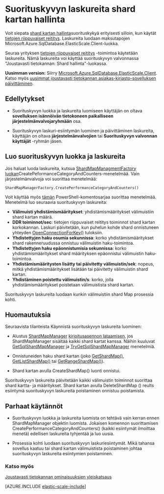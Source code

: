 <properties
    pageTitle="Suorituskyvyn laskureita shard kartan hallinta"
    description="ShardMapManager luokan ja tietojen riippuvaiset reititys suorituskyvyn laskureita"
    services="sql-database"
    documentationCenter=""
    manager="jhubbard"
    authors="SilviaDoomra"
    editor=""/>

<tags
    ms.service="sql-database"
    ms.workload="sql-database"
    ms.tgt_pltfrm="na"
    ms.devlang="na"
    ms.topic="article"
    ms.date="05/23/2016"
    ms.author="SilviaDoomra"/>

# <a name="performance-counters-for-shard-map-manager"></a>Suorituskyvyn laskureita shard kartan hallinta

Voit siepata [shard kartan hallinta](sql-database-elastic-scale-shard-map-management.md)suorituskykyä erityisesti silloin, kun käytät [tietojen riippuvaiset reititys](sql-database-elastic-scale-data-dependent-routing.md). Laskureita luodaan maksutapojen Microsoft.Azure.SqlDatabase.ElasticScale.Client-luokka.  

Seuraa yrityksen [tietojen riippuvaiset reititys](sql-database-elastic-scale-data-dependent-routing.md) -toimintoa käytetään laskureita. Nämä laskureita voi käyttää suorituskyvyn valvonnassa "Joustavasti tietokannan: Shard hallinta"-luokassa.

**Uusimman version:** Siirry [Microsoft.Azure.SqlDatabase.ElasticScale.Client](https://www.nuget.org/packages/Microsoft.Azure.SqlDatabase.ElasticScale.Client/). Katso myös [uusimmat joustavasti tietokannan asiakas-kirjasto-sovelluksen päivittäminen](sql-database-elastic-scale-upgrade-client-library.md).

## <a name="prerequisites"></a>Edellytykset

* Suorituskyvyn luokka ja laskureita luomiseen käyttäjän on oltava **sovelluksen isännöivän tietokoneen paikalliseen järjestelmänvalvojaryhmään** osa.  

* Suorituskyvyn laskuri-esiintymän luominen ja päivittäminen laskureita, käyttäjän on oltava **järjestelmänvalvojien** tai **Suorituskyvyn valvonnan käyttäjät** -ryhmän jäsen. 

## <a name="create-performance-category-and-counters"></a>Luo suorituskyvyn luokka ja laskureita 

Jos haluat luoda laskureita, kutsua [ShardMapManagmentFactory luokan](https://msdn.microsoft.com/library/azure/microsoft.azure.sqldatabase.elasticscale.shardmanagement.shardmapmanagerfactory.aspx)CreatePeformanceCategoryAndCounters-menetelmää. Vain järjestelmänvalvoja voi suorittaa menetelmää: 

    ShardMapManagerFactory.CreatePerformanceCategoryAndCounters()  

Voit käyttää myös [tämän](https://gallery.technet.microsoft.com/scriptcenter/Elastic-DB-Tools-for-Azure-17e3d283) PowerShell-komentosarjaa suorittaa menetelmää. Menetelmä luo seuraavia suorituskyvyn laskureita:  

* **Välimuisti yhdistämismääritykset**: yhdistämismääritykset välimuistiin shard kartan määrä.
*  **DDR toiminnot/sec**: tietojen riippuvaiset reititys toiminnot shard kartan korkokannan. Laskuri päivitetään, kun puhelun kohde shard onnistuneen yhteyden [OpenConnectionForKey()](https://msdn.microsoft.com/library/azure/microsoft.azure.sqldatabase.elasticscale.shardmanagement.shardmap.openconnectionforkey.aspx) tuloksiin. 
*  **Yhdistettyjen haku osumia sekunnissa**: korko yhdistämismääritykset shard rakenneruudussa onnistuu välimuistin haku-toimintoa. 
*  **Yhdistettyjen haku epäonnistumisia sekunnissa**: korko yhdistämismääritykset shard määrityksen epäonnistui välimuistin haku-toimintoa.
*  **Yhdistämismääritysten lisätty tai päivitetty välimuistin/sek**: nopeus, mitkä yhdistämismääritykset lisätään tai päivitetty välimuistin shard kartan. 
*  **Yhdistäminen poistettu välimuistin/s**: korko, jolla yhdistämismääritykset poistetaan välimuistista shard kartan. 

Suorituskyvyn laskureita luodaan kunkin välimuistiin shard Map prosessia kohti.  


## <a name="notes"></a>Huomautuksia
Seuraavista tilanteista Käynnistä suorituskyvyn laskureita luominen:  

* Alustus [ShardMapManager](https://msdn.microsoft.com/library/azure/microsoft.azure.sqldatabase.elasticscale.shardmanagement.shardmapmanager.aspx) [kirjoitusasennon lataamisen](https://msdn.microsoft.com/library/azure/microsoft.azure.sqldatabase.elasticscale.shardmanagement.shardmapmanagerloadpolicy.aspx), jos ShardMapManager sisältää kaikki shard kartat kanssa. Näihin kuuluvat [GetSqlShardMapManager](https://msdn.microsoft.com/library/azure/microsoft.azure.sqldatabase.elasticscale.shardmanagement.shardmapmanagerfactory.getsqlshardmapmanager.aspx?f=255&MSPPError=-2147217396#M:Microsoft.Azure.SqlDatabase.ElasticScale.ShardManagement.ShardMapManagerFactory.GetSqlShardMapManager%28System.String,Microsoft.Azure.SqlDatabase.ElasticScale.ShardManagement.ShardMapManagerLoadPolicy%29) ja [TryGetSqlShardMapManager](https://msdn.microsoft.com/library/azure/microsoft.azure.sqldatabase.elasticscale.shardmanagement.shardmapmanagerfactory.trygetsqlshardmapmanager.aspx) menetelmiä.
* Onnistuneiden haku shard kartan (joko [GetShardMap()](https://msdn.microsoft.com/library/azure/dn824215.aspx), [GetListShardMap()](https://msdn.microsoft.com/library/azure/dn824212.aspx) tai [GetRangeShardMap()](https://msdn.microsoft.com/library/azure/dn824173.aspx)). 

* Shard kartan avulla CreateShardMap() luonti onnistui.

Suorituskyvyn laskureita päivitetään kaikki välimuistin toiminnot suorittaa shard kartta- ja määritykset. Shard kartan avulla DeleteShardMap () reults esiintymä suorituskyvyn laskureita poistaminen onnistuu poistamista.  

## <a name="best-practices"></a>Parhaat käytännöt

* Suorituskyvyn luokka ja laskureita luomista on tehtävä vain kerran ennen ShardMapManager objektin luomista. Jokaisen komennon suorittamisen CreatePerformanceCategoryAndCounters() (kaikki esiintymät ilmoittaa menetä) edellisen laskureita tyhjentää ja luo uusia.  

* Prosessia kohti luodaan suorituskyvyn laskuriesiintymät. Mikä tahansa sovellus kaatuu tai shard kartan välimuistista poistaminen johtaa suorituskyvyn laskureita esiintymien poistaminen.  

### <a name="see-also"></a>Katso myös

[Joustavasti tietokannan ominaisuuksien yleiskatsaus](sql-database-elastic-scale-introduction.md)  

[AZURE.INCLUDE [elastic-scale-include](../../includes/elastic-scale-include.md)]

<!--Anchors-->
<!--Image references-->

